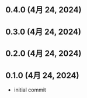 ## 0.4.0 (4月 24, 2024)


## 0.3.0 (4月 24, 2024)


## 0.2.0 (4月 24, 2024)


## 0.1.0 (4月 24, 2024)
  - initial commit

